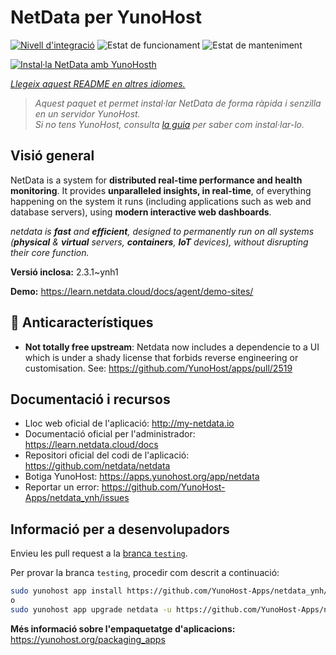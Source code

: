 <!--
N.B.: Aquest README ha estat generat automàticament per <https://github.com/YunoHost/apps/tree/master/tools/readme_generator>
NO s'ha de modificar manualment.
-->

# NetData per YunoHost

[![Nivell d'integració](https://apps.yunohost.org/badge/integration/netdata)](https://ci-apps.yunohost.org/ci/apps/netdata/)
![Estat de funcionament](https://apps.yunohost.org/badge/state/netdata)
![Estat de manteniment](https://apps.yunohost.org/badge/maintained/netdata)

[![Instal·la NetData amb YunoHosth](https://install-app.yunohost.org/install-with-yunohost.svg)](https://install-app.yunohost.org/?app=netdata)

*[Llegeix aquest README en altres idiomes.](./ALL_README.md)*

> *Aquest paquet et permet instal·lar NetData de forma ràpida i senzilla en un servidor YunoHost.*  
> *Si no tens YunoHost, consulta [la guia](https://yunohost.org/install) per saber com instal·lar-lo.*

## Visió general

NetData is a system for **distributed real-time performance and health monitoring**.
It provides **unparalleled insights, in real-time**, of everything happening on the
system it runs (including applications such as web and database servers), using
**modern interactive web dashboards**.

_netdata is **fast** and **efficient**, designed to permanently run on all systems
(**physical** & **virtual** servers, **containers**, **IoT** devices), without
disrupting their core function._


**Versió inclosa:** 2.3.1~ynh1

**Demo:** <https://learn.netdata.cloud/docs/agent/demo-sites/>
## :red_circle: Anticaracterístiques

- **Not totally free upstream**: Netdata now includes a dependencie to a UI which is under a shady license that forbids reverse engineering or customisation. See: https://github.com/YunoHost/apps/pull/2519

## Documentació i recursos

- Lloc web oficial de l'aplicació: <http://my-netdata.io>
- Documentació oficial per l'administrador: <https://learn.netdata.cloud/docs>
- Repositori oficial del codi de l'aplicació: <https://github.com/netdata/netdata>
- Botiga YunoHost: <https://apps.yunohost.org/app/netdata>
- Reportar un error: <https://github.com/YunoHost-Apps/netdata_ynh/issues>

## Informació per a desenvolupadors

Envieu les pull request a la [branca `testing`](https://github.com/YunoHost-Apps/netdata_ynh/tree/testing).

Per provar la branca `testing`, procedir com descrit a continuació:

```bash
sudo yunohost app install https://github.com/YunoHost-Apps/netdata_ynh/tree/testing --debug
o
sudo yunohost app upgrade netdata -u https://github.com/YunoHost-Apps/netdata_ynh/tree/testing --debug
```

**Més informació sobre l'empaquetatge d'aplicacions:** <https://yunohost.org/packaging_apps>
